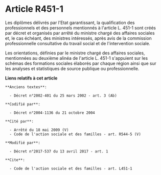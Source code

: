 # Article R451-1

Les diplômes délivrés par l'Etat garantissant, la qualification des professionnels et des personnels mentionnés à l'article
L. 451-1 sont créés par décret et organisés par arrêté du ministre chargé des affaires sociales et, le cas échéant, des
ministres intéressés, après avis de la commission professionnelle consultative du travail social et de l'intervention
sociale.

Les orientations, définies par le ministre chargé des affaires sociales, mentionnées au deuxième alinéa de l'article L. 451-1
s'appuient sur les schémas des formations sociales élaborés par chaque région ainsi que sur les analyses et statistiques de
source publique ou professionnelle.

**Liens relatifs à cet article**

	**Anciens textes**:

	  - Décret n°2002-401 du 25 mars 2002 - art. 3 (Ab)

	**Codifié par**:

	  - Décret n°2004-1136 du 21 octobre 2004

	**Cité par**:

	  - Arrêté du 18 mai 2009 (V)
	  - Code de l'action sociale et des familles - art. R544-5 (V)

	**Modifié par**:

	  - Décret n°2017-537 du 13 avril 2017 - art. 1

	**Cite**:

	  - Code de l'action sociale et des familles - art. L451-1
